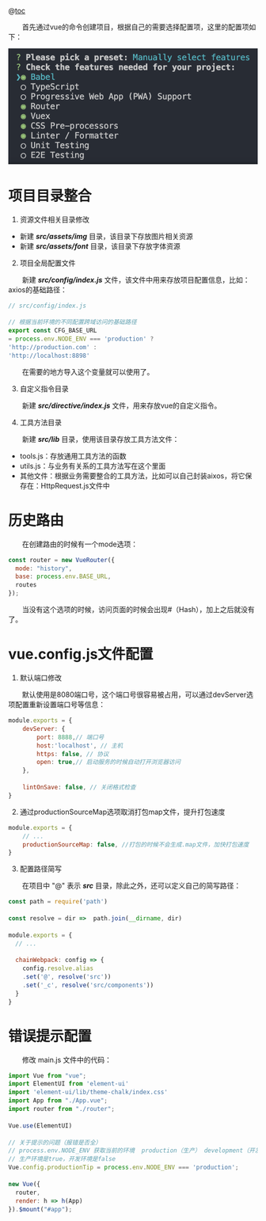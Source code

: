 @[toc](项目基础配置)

&emsp;&emsp;首先通过vue的命令创建项目，根据自己的需要选择配置项，这里的配置项如下：

![项目配置项](../images/02-项目基础配置/01-项目配置项.png)

# 项目目录整合

1. 资源文件相关目录修改

+ 新建 *__src/assets/img__* 目录，该目录下存放图片相关资源
+ 新建 *__src/assets/font__* 目录，该目录下存放字体资源

2. 项目全局配置文件

&emsp;&emsp;新建 *__src/config/index.js__* 文件，该文件中用来存放项目配置信息，比如：axios的基础路径：

```javascript
// src/config/index.js

// 根据当前环境的不同配置跨域访问的基础路径
export const CFG_BASE_URL 
= process.env.NODE_ENV === 'production' ?
'http://production.com' : 
'http://localhost:8898' 
```

&emsp;&emsp;在需要的地方导入这个变量就可以使用了。

3. 自定义指令目录

&emsp;&emsp;新建 *__src/directive/index.js__* 文件，用来存放vue的自定义指令。

4. 工具方法目录

&emsp;&emsp;新建 *__src/lib__* 目录，使用该目录存放工具方法文件：

+ tools.js：存放通用工具方法的函数
+ utils.js：与业务有关系的工具方法写在这个里面
+ 其他文件：根据业务需要整合的工具方法，比如可以自己封装aixos，将它保存在：HttpRequest.js文件中

# 历史路由

&emsp;&emsp;在创建路由的时候有一个mode选项：

```javascript
const router = new VueRouter({
  mode: "history",
  base: process.env.BASE_URL,
  routes
});
```

&emsp;&emsp;当没有这个选项的时候，访问页面的时候会出现#（Hash），加上之后就没有了。

# vue.config.js文件配置

1. 默认端口修改

&emsp;&emsp;默认使用是8080端口号，这个端口号很容易被占用，可以通过devServer选项配置重新设置端口号等信息：

```javascript
module.exports = {
    devServer: {
        port: 8888,// 端口号
        host:'localhost', // 主机
        https: false, // 协议
        open: true,// 启动服务的时候自动打开浏览器访问
    },

    lintOnSave: false, // 关闭格式检查
}
```

2. 通过productionSourceMap选项取消打包map文件，提升打包速度

```javascript
module.exports = {
    // ...
    productionSourceMap: false, //打包的时候不会生成.map文件，加快打包速度
}
```

3. 配置路径简写

&emsp;&emsp;在项目中 "@" 表示 *__src__* 目录，除此之外，还可以定义自己的简写路径：

```javascript
const path = require('path')

const resolve = dir =>  path.join(__dirname, dir)

module.exports = {
  // ...

  chainWebpack: config => {
    config.resolve.alias
    .set('@', resolve('src'))   
    .set('_c', resolve('src/components'))
  }
}
```

# 错误提示配置

&emsp;&emsp;修改 main.js 文件中的代码：

```javascript
import Vue from "vue";
import ElementUI from 'element-ui'
import 'element-ui/lib/theme-chalk/index.css'
import App from "./App.vue";
import router from "./router";

Vue.use(ElementUI)

// 关于提示的问题（报错是否全）
// process.env.NODE_ENV 获取当前的环境  production（生产） development（开发）
// 生产环境是true，开发环境是false
Vue.config.productionTip = process.env.NODE_ENV === 'production';

new Vue({
  router,
  render: h => h(App)
}).$mount("#app");
```
